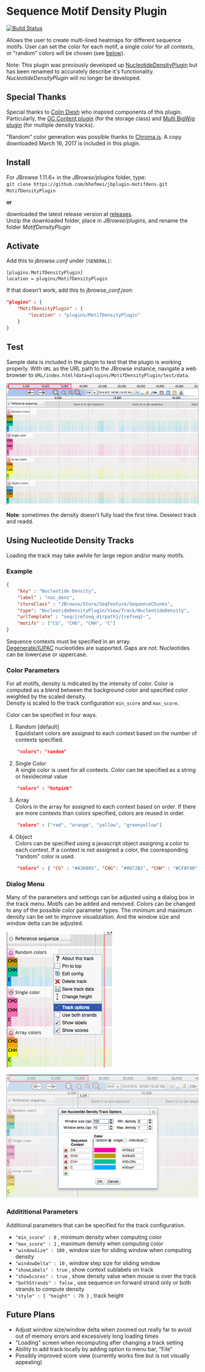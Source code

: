 # Sequence Motif Density Plugin

[![Build Status](https://travis-ci.org/bhofmei/jbplugin-motifdens.svg?branch=master)](https://travis-ci.org/bhofmei/jbplugin-motifdens)

Allows the user to create multi-lined heatmaps for different sequence motifs. User can set the color for each motif, a single color for all contexts, or "random" colors will be chosen (see [below](#color-parameters)).

Note: This plugin was previously developed up [NucleotideDensityPlugin](https://github.com/bhofmei/jbplugin-nucdens) but has been renamed to accurately describe it's functionality.
_NucleotideDensityPlugin_ will no longer be developed.

## Special Thanks
Special thanks to [Colin Diesh](http://cmdcolin.github.io/) who inspired components of this plugin. Particularly, the [GC Content plugin](https://github.com/elsiklab/gccontent) (for the storage class) and [Multi BigWig plugin](https://github.com/elsiklab/multibigwig) (for multiple density tracks).

"Random" color generation was possible thanks to [Chroma.js](https://github.com/gka/chroma.js/). A copy downloaded March 16, 2017 is included in this plugin.

## Install

For JBrowse 1.11.6+ in the _JBrowse/plugins_ folder, type:  
`git clone https://github.com/bhofmei/jbplugin-motifdens.git MotifDensityPlugin`

**or**

downloaded the latest release version at [releases](https://github.com/bhofmei/jbplugin-motifdens/releases).  
Unzip the downloaded folder, place in _JBrowse/plugins_, and rename the folder _MotifDensityPlugin_

## Activate

Add this to _jbrowse.conf_ under `[GENERAL]`:
```
[plugins.MotifDensityPlugin]
location = plugins/MotifDensityPlugin
```

If that doesn't work, add this to _jbrowse_conf.json_:
```json
"plugins" : {
    "MotifDensityPlugin" : { 
        "location" : "plugins/MotifDensityPlugin"
    }
}
```

## Test
Sample data is included in the plugin to test that the plugin is working properly. With `URL` as the URL path to the JBrowse instance, navigate a web browser to `URL/index.html?data=plugins/MotifDensityPlugin/test/data`.

![Demo Image](img/demo_image.png)

**Note**: sometimes the density doesn't fully load the first time. Deselect track and readd.

## Using Nucleotide Density Tracks

Loading the track may take awhile for large region and/or many motifs.

### Example
```json
{  
    "key" : "Nucleotide Density",
    "label" : "nuc_dens",
    "storeClass" : "JBrowse/Store/SeqFeature/SequenceChunks",
    "type": "NucleotideDensityPlugin/View/Track/NucleotideDensity",
    "urlTemplate" : "seq/{refseq_dirpath}/{refseq}-",
    "motifs" : ["CG", "CHG", "CHH", "C"]
}
```
    
Sequence contexts must be specified in an array.   
[Degenerate/IUPAC](http://www.bioinformatics.org/sms/iupac.html) nucleotides are supported. Gaps are not. Nucleotides can be lowercase or uppercase.
    
### Color Parameters
For all motifs, density is indicated by the intensity of color. Color is computed as a blend between the background color and specified color weighted by the scaled density.  
Density is scaled to the track configuration `min_score` and `max_score`.
 
Color can be specified in four ways.
 
1. Random [default]    
Equidistant colors are assigned to each context based on the number of contexts specified. 
```json
    "colors": "random"
```

2. Single Color    
A single color is used for all contexts. Color can be specified as a string or hexidecimal value
```json
    "colors" : "hotpink"
```

3. Array    
Colors in the array for assigned to each context based on order. If there are more contexts than colors specified, colors are reused in order.
```json
    "colors" : ["red", "orange", "yellow", "greenyellow"]
```

4. Object    
Colors can be specified using a javascript object assigning a color to each context. If a context is not assigned a color, the cooresponding "random" color is used.
```json
    "colors" : { "CG" : "#A36085", "CHG": "#0072B2", "CHH" : "#CF8F00", "C" : "#00c29b" }
```

### Dialog Menu
Many of the parameters and settings can be adjusted using a dialog box in the track menu. Motifs can be added and removed. Colors can be changed to any of the possible color parameter types. The minimum and maximum density can be set to improve visualization. And the window size and window delta can be adjusted.

![Track menu](img/menu_image.png)

![Dialog](img/dialog_image.png)
  
### Addititional Parameters
Additional parameters that can be specified for the track configuration.
* `"min_score" : 0`  , minimum density when computing color
* `"max_score" : 1`  , maximum density when computing color
* `"windowSize" : 100`  , window size for sliding window when computing density
* `"windowDelta" : 10`  , window step size for sliding window
* `"showLabels" : true`  , show context sublabels on track
* `"showScores" : true`  , show density value when mouse is over the track
* `"bothStrands" : false`  , use sequence on forward strand only or both strands to compute density
* `"style" : { "height" : 70 }`  , track height


## Future Plans
- Adjust window size/window delta when zoomed out really far to avoid out of memory errors and excessively long loading times
- "Loading" screen when recomputing after changing a track setting
- Ability to add track locally by adding option to menu bar, "File"
- Possibly improved score view (currently works fine but is not visually appealing)